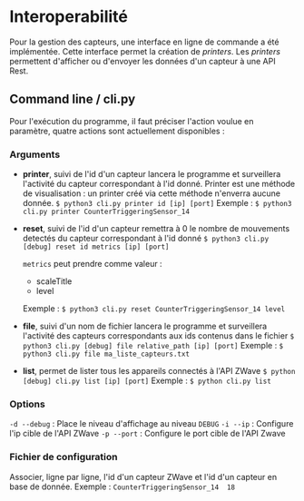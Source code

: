 
# Interoperabilité

Pour la gestion des capteurs, une interface en ligne de commande a été implémentée. Cette interface permet la création de *printers*. Les *printers* permettent d'afficher ou d'envoyer les données d'un capteur à une API Rest. 

## Command line / cli.py
Pour l'exécution du programme, il faut préciser l'action voulue en paramètre, quatre actions sont actuellement disponibles : 

### Arguments

 - **printer**, suivi de l'id d'un capteur lancera le programme et surveillera l'activité du capteur correspondant à l'id donné. Printer est une méthode de visualisation : un printer créé via cette méthode n'enverra aucune donnée. 
`$ python3 cli.py printer id [ip] [port]`
Exemple : `$ python3 cli.py printer CounterTriggeringSensor_14`

 - **reset**, suivi de l'id d'un capteur remettra à 0 le nombre de mouvements detectés du capteur correspondant à l'id donné
`$ python3 cli.py [debug] reset id metrics [ip] [port]`

	`metrics` peut prendre comme valeur : 
	 - scaleTitle
	 - level

	Exemple : `$ python3 cli.py reset CounterTriggeringSensor_14 level`

- **file**, suivi d'un nom de fichier lancera le programme et surveillera l'activité des capteurs correspondants aux ids contenus dans le fichier
`$ python3 cli.py [debug] file relative_path [ip] [port]`
Exemple : `$ python3 cli.py file ma_liste_capteurs.txt`

- **list**, permet de lister tous les appareils connectés à l'API ZWave
`$ python [debug] cli.py list [ip] [port]`
Exemple : `$ python cli.py list` 

### Options 

`-d --debug` 	: Place le niveau d'affichage au niveau `DEBUG`
`-i --ip`		: Configure l'ip cible de l'API ZWave
`-p --port`		: Configure le port cible de l'API Zwave

### Fichier de configuration 

Associer, ligne par ligne, l'id d'un capteur ZWave et l'id d'un capteur en base de donnée. 
Exemple : `CounterTriggeringSensor_14  18`

